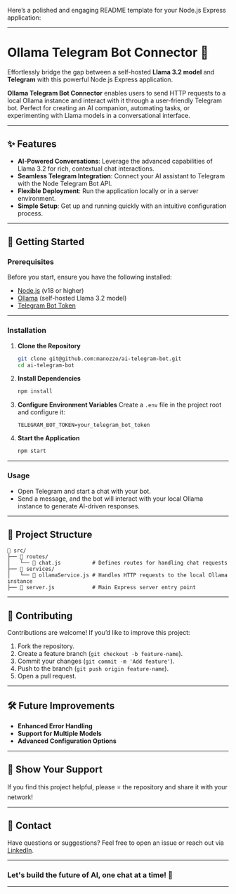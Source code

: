 Here’s a polished and engaging README template for your Node.js Express application:

---

# Ollama Telegram Bot Connector 🌟

Effortlessly bridge the gap between a self-hosted **Llama 3.2 model** and **Telegram** with this powerful Node.js Express application.

**Ollama Telegram Bot Connector** enables users to send HTTP requests to a local Ollama instance and interact with it through a user-friendly Telegram bot. Perfect for creating an AI companion, automating tasks, or experimenting with Llama models in a conversational interface.

---

## ✨ Features

- **AI-Powered Conversations**: Leverage the advanced capabilities of Llama 3.2 for rich, contextual chat interactions.
- **Seamless Telegram Integration**: Connect your AI assistant to Telegram with the Node Telegram Bot API.
- **Flexible Deployment**: Run the application locally or in a server environment.
- **Simple Setup**: Get up and running quickly with an intuitive configuration process.

---

## 🚀 Getting Started

### Prerequisites

Before you start, ensure you have the following installed:

- [Node.js](https://nodejs.org/) (v18 or higher)
- [Ollama](https://ollama.com/) (self-hosted Llama 3.2 model)
- [Telegram Bot Token](https://core.telegram.org/bots#creating-a-new-bot)

---

### Installation

1. **Clone the Repository**

   ```bash
   git clone git@github.com:manozzo/ai-telegram-bot.git
   cd ai-telegram-bot
   ```

2. **Install Dependencies**

   ```bash
   npm install
   ```

3. **Configure Environment Variables**
   Create a `.env` file in the project root and configure it:

   ```env
   TELEGRAM_BOT_TOKEN=your_telegram_bot_token
   ```

4. **Start the Application**
   ```bash
   npm start
   ```

---

### Usage

- Open Telegram and start a chat with your bot.
- Send a message, and the bot will interact with your local Ollama instance to generate AI-driven responses.

---

## 🔧 Project Structure

```
📁 src/
├── 📁 routes/
│   └── 📄 chat.js          # Defines routes for handling chat requests
├── 📁 services/
│   └── 📄 ollamaService.js # Handles HTTP requests to the local Ollama instance
├── 📄 server.js            # Main Express server entry point
```

---

## 🤝 Contributing

Contributions are welcome! If you’d like to improve this project:

1. Fork the repository.
2. Create a feature branch (`git checkout -b feature-name`).
3. Commit your changes (`git commit -m 'Add feature'`).
4. Push to the branch (`git push origin feature-name`).
5. Open a pull request.

---

## 🛠️ Future Improvements

- **Enhanced Error Handling**
- **Support for Multiple Models**
- **Advanced Configuration Options**

---

## 🌟 Show Your Support

If you find this project helpful, please ⭐ the repository and share it with your network!

---

## 📧 Contact

Have questions or suggestions? Feel free to open an issue or reach out via [LinkedIn](https://linkedin.com/in/manozzo).

---

### Let's build the future of AI, one chat at a time! 🚀

---
